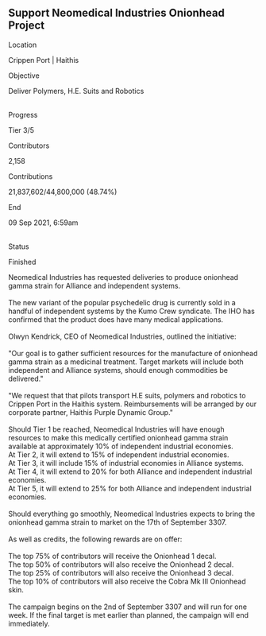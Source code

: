 ## Support Neomedical Industries Onionhead Project

Location

Crippen Port \| Haithis

Objective

Deliver Polymers, H.E. Suits and Robotics

\
Progress

Tier 3/5

Contributors

2,158

Contributions

21,837,602/44,800,000 (48.74%)

End

09 Sep 2021, 6:59am

\
Status

Finished

Neomedical Industries has requested deliveries to produce onionhead
gamma strain for Alliance and independent systems.\
\
The new variant of the popular psychedelic drug is currently sold in a
handful of independent systems by the Kumo Crew syndicate. The IHO has
confirmed that the product does have many medical applications.\
\
Olwyn Kendrick, CEO of Neomedical Industries, outlined the initiative:\
\
\"Our goal is to gather sufficient resources for the manufacture of
onionhead gamma strain as a medicinal treatment. Target markets will
include both independent and Alliance systems, should enough commodities
be delivered.\"\
\
\"We request that that pilots transport H.E suits, polymers and robotics
to Crippen Port in the Haithis system. Reimbursements will be arranged
by our corporate partner, Haithis Purple Dynamic Group.\"\
\
Should Tier 1 be reached, Neomedical Industries will have enough
resources to make this medically certified onionhead gamma strain
available at approximately 10% of independent industrial economies.\
At Tier 2, it will extend to 15% of independent industrial economies.\
At Tier 3, it will include 15% of industrial economies in Alliance
systems.\
At Tier 4, it will extend to 20% for both Alliance and independent
industrial economies.\
At Tier 5, it will extend to 25% for both Alliance and independent
industrial economies.\
\
Should everything go smoothly, Neomedical Industries expects to bring
the onionhead gamma strain to market on the 17th of September 3307.\
\
As well as credits, the following rewards are on offer:\
\
The top 75% of contributors will receive the Onionhead 1 decal.\
The top 50% of contributors will also receive the Onionhead 2 decal.\
The top 25% of contributors will also receive the Onionhead 3 decal.\
The top 10% of contributors will also receive the Cobra Mk III Onionhead
skin.\
\
The campaign begins on the 2nd of September 3307 and will run for one
week. If the final target is met earlier than planned, the campaign will
end immediately.
